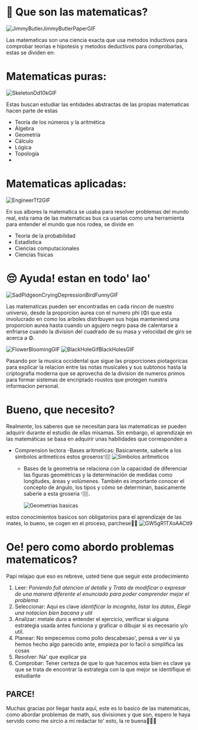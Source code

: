 # 🧮 Que son las matematicas?   

![JimmyButlerJimmyButlerPaperGIF](https://github.com/user-attachments/assets/3ddb0b18-ef6d-43c9-9243-d70f6407d95b)

Las matematicas son una ciencia exacta que usa metodos inductivos para comprobar teorias e hipotesis y metodos deductivos para comprobarlas, estas
se dividen en:

# Matematicas puras: 
![SkeletonDd10kGIF](https://github.com/user-attachments/assets/66e99e3b-26c0-4ce4-b0dc-1f9fc2b83ff6)


Estas buscan estudiar las entidades abstractas de las propias matematicas hacen parte de estas 
  - Teoría de los números y la aritmética 
  - Álgebra
  - Geometría
  - Cálculo
  - Lógica
  - Topología
  - 
# Matematicas aplicadas: 
![EngineerTf2GIF](https://github.com/user-attachments/assets/1d856e38-6c2a-41f6-a1b5-c7f05e0c9857)

En sus albores la matematica se usaba para resolver problemas del mundo real, esta rama de las matematicas bus
ca usarlas como una herramienta para entender el mundo que nos rodea, se divide en
  - Teoría de la probabilidad
  - Estadística
  - Ciencias computacionales
  - Ciencias físicas

# 😔 Ayuda! estan en todo' lao' 

![SadPidgeonCryingDepressionBirdFunnyGIF](https://github.com/user-attachments/assets/d84fe1cf-2ae9-4c51-a2a4-6bc760df4ae6)

Las matematicas pueden ser encontradas en cada rincon de nuestro universo, desde la proporcion aurea con el numero phi (Φ) que esta involucrado en como los arboles distribuyen sus hojas manteniend una proporcion aurea hasta cuando un agujero negro pasa de calentarse a enfriarse cuando la division del cuadrado de su masa y velocidad de giro se acerca a Φ.

![FlowerBloomingGIF](https://github.com/user-attachments/assets/e67847d5-ac6a-448e-b9be-c9c0e761d22e)  ![BlackHoleGifBlackHolesGIF](https://github.com/user-attachments/assets/c864dee0-b90f-4a38-a994-5a7fc49db525)


Pasando por la musica occidental que sigue las proporciones piotagoricas para explicar la relacion entre las notas musicales y sus subtonos hasta la criptografia moderna que se aprovecha de la division de numeros primos para formar sistemas de encriptado roustos que protegen nuestra informacion personal.

# Bueno, que necesito?
Realmente, los saberes que se necesitan para las matematicas se pueden adquirir durante el estudio de ellas misamas.
Sin embargo, el aprendizaje en las matemáticas se basa en adquirir unas habilidades que corresponden a
  - Comprension lectora
  -Bases aritmeticas: Basicamente, saberle a los simbolos aritmeticos estos groseros👇🏽 ![Simbolos aritmeticos](https://github.com/user-attachments/assets/1658cf11-c297-4738-9e85-c5407655f761)

    - Bases de la geometría se relaciona con la capacidad de diferenciar las figuras geométricas y la determinación de medidas como longitudes, áreas y volúmenes. También es importante conocer el concepto de ángulo, los tipos y cómo se determinan, basicamente saberle a esta groseria 👇🏽.
      
      ![Geometrias basicas](https://github.com/user-attachments/assets/291374ab-e00e-4078-9252-e4dd23f80a44)

estos conocimientos basicos son obligatorios para el aprendizaje de las mates, lo bueno, se cogen en el proceso, parchese🤙🏽 ![GW5gR1TXoAACtl9](https://github.com/user-attachments/assets/827b8ebb-6c90-4607-9d7a-33deadcacfcc)

# Oe! pero como abordo problemas matematicos?
Papi relajao que eso es rebreve, usted tiene que seguir este prodecimiento
  1. Leer: *Poniendo full atencion al detalle* y *Trata de modificar o expresar de una manera diferente el enunciado para poder comprender mejor el problema*
  2. Seleccionar: Aqui es clave *identificar la incognita*, *listar los datos*, *Elegir una notacion bien bacana y util*
  3. Analizar: metale duro a entender el ejercicio, verificar si alguna estrategia usada antes funciona y graficar o dibujar si es necesario y/o util.
  4. Planear: No empecemos como pollo descabesao', pensá a ver si ya hemos hecho algo parecido ante, empieza por lo facil o simplifica las cosas
  5. Resolver: Na' que explicar pa
  6. Comprobar: Tener certeza de que lo que hacemos esta bien es clave ya que se trata de encontrar la estrategia con la que mejor se identifique el estudiante

## PARCE! 
Muchas gracias por llegar hasta aquí, este es lo basico de las matematicas, como abordar problemas de math, sus divisiones y que son, espero le haya servido como me sircio a mi redactar to' esto, la re buena🤙🏽😉

